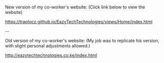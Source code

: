 New version of my co-worker's website: (Click link below to view the website)

https://traplocz.github.io/EazyTechTechnologies/views/Home/index.html

--

Old version of my co-worker's website: (My job was to replicate his version, with slight personal adjustments allowed.)

http://eazytechtechnologies.co.ke/index.html
